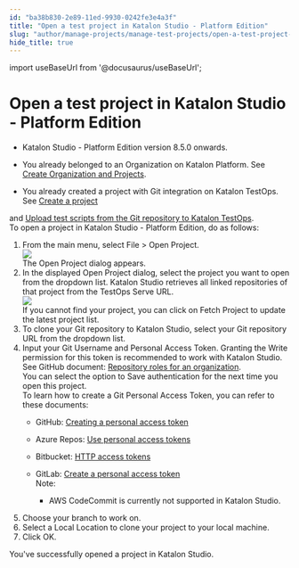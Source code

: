 ```yaml
---
id: "ba38b830-2e89-11ed-9930-0242fe3e4a3f"
title: "Open a test project in Katalon Studio - Platform Edition"
slug: "author/manage-projects/manage-test-projects/open-a-test-project-in-katalon-studio---platform-edition"
hide_title: true
---
```

import useBaseUrl from '@docusaurus/useBaseUrl';


# <a id="task-8931" class="anchor_top_offset"/><a id="ariaid-title1" class="anchor_top_offset"/>Open a test project in <span xmlns="http://www.w3.org/1999/xhtml" className="ph">Katalon Studio - Platform Edition</span> 

<div xmlns="http://www.w3.org/1999/xhtml" className="section prereq p"><ul className="ul"><li className="li"><p className="p"><span className="ph">Katalon Studio - Platform Edition</span> version 8.5.0 onwards.</p></li><li className="li"><p className="p">You already belonged to an Organization on <span className="ph">Katalon Platform</span>. See <a className="xref" href="/administer/administration-tasks/create-an-organization-and-project">Create Organization and Projects</a>.</p></li><li className="li"><p className="p">You already created a project with Git integration on <span className="ph">Katalon TestOps</span>. See <a className="xref" href="/administer/administration-tasks/create-an-organization-and-project#id_3">Create a  project</a></p></li></ul>and <a className="xref" href="/organize/upload-test-scripts-from-the-git-repository-to-katalon-testops">Upload test scripts from the Git repository to Katalon TestOps</a>.</div>
<section xmlns="http://www.w3.org/1999/xhtml" className="section context">To open a project in <span className="ph">Katalon Studio - Platform Edition</span>, do as follows:</section> 
<ol xmlns="http://www.w3.org/1999/xhtml" className="ol steps"><li className="li step stepexpand"><span className="ph cmd">From the main menu, select <span className="ph uicontrol">File</span> &gt; <span className="ph uicontrol">Open Project</span>.</span><div className="itemgroup info"><img className="image" width={600} src={useBaseUrl("/b2244780-2e8a-11ed-9930-0242fe3e4a3f.png")} /></div><div className="itemgroup stepresult">The <span className="ph uicontrol">Open Project</span> dialog appears.</div></li><li className="li step stepexpand"><span className="ph cmd">In the displayed <span className="ph uicontrol">Open Project</span>  dialog, select the project you want to open from the dropdown list. <span className="ph">Katalon Studio</span> retrieves all linked repositories of that project from the <span className="ph uicontrol">TestOps Serve URL</span>.</span><div className="itemgroup info"><img className="image" width={700} src={useBaseUrl("/cfd63870-2e8e-11ed-9930-0242fe3e4a3f.png")} /></div><div className="itemgroup info">If you cannot find your project,  you can  click on <span className="ph uicontrol">Fetch Project</span> to update the latest project list. </div></li><li className="li step stepexpand"><span className="ph cmd">To clone your Git repository to <span className="ph">Katalon Studio</span>, select your Git repository URL from the dropdown list.</span></li><li className="li step stepexpand"><span className="ph cmd">Input your Git <span className="ph uicontrol">Username</span> and <span className="ph uicontrol">Personal Access Token</span>. Granting the Write permission for this token is recommended to work with Katalon Studio. See GitHub document: <a className="xref j-external-link" href="https://docs.github.com/en/organizations/managing-access-to-your-organizations-repositories/repository-roles-for-an-organization" target="_blank">Repository roles for an organization</a>.</span><div className="itemgroup info">You can select the option to <span className="ph uicontrol">Save authentication</span> for the next time you open this project.</div><div className="itemgroup info">To learn how to create a Git Personal Access Token, you can refer to these documents:<ul className="ul"><li className="li"><p className="p">GitHub: <a className="xref j-external-link" href="https://docs.github.com/en/authentication/keeping-your-account-and-data-secure/creating-a-personal-access-token" target="_blank">Creating a personal access token</a></p></li><li className="li"><p className="p">Azure Repos: <a className="xref j-external-link" href="https://docs.microsoft.com/en-us/azure/devops/organizations/accounts/use-personal-access-tokens-to-authenticate?view=azure-devops&tabs=Windows" target="_blank">Use personal access tokens</a></p></li><li className="li"><p className="p">Bitbucket: <a className="xref j-external-link" href="https://confluence.atlassian.com/bitbucketserver/personal-access-tokens-939515499.html" target="_blank">HTTP access tokens</a></p></li><li className="li"><div className="p">GitLab: <a className="xref j-external-link" href="https://docs.gitlab.com/ee/user/profile/personal_access_tokens.html#create-a-personal-access-token" target="_blank">Create a personal access token</a><div className="note note note_note"><span className="note__title">Note:</span> <ul className="ul"><li className="li"><p className="p">AWS CodeCommit is currently not supported in Katalon Studio.</p></li></ul></div></div></li></ul></div></li><li className="li step stepexpand"><span className="ph cmd">Choose your branch to work on.</span></li><li className="li step stepexpand"><span className="ph cmd">Select a <span className="ph uicontrol">Local Location</span> to clone your project to your local machine.</span></li><li className="li step stepexpand"><span className="ph cmd">Click <span className="ph uicontrol">OK.</span></span></li></ol> 
<section xmlns="http://www.w3.org/1999/xhtml" className="section result">You've successfully opened a project in <span className="ph">Katalon Studio</span>.</section> 

